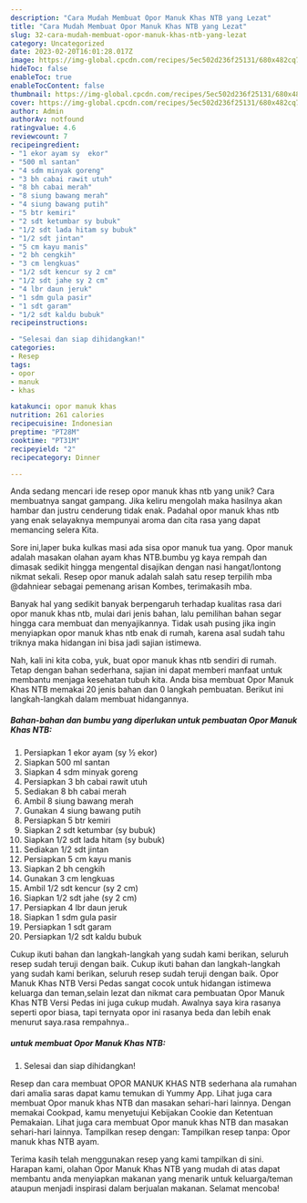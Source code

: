 ```yaml
---
description: "Cara Mudah Membuat Opor Manuk Khas NTB yang Lezat"
title: "Cara Mudah Membuat Opor Manuk Khas NTB yang Lezat"
slug: 32-cara-mudah-membuat-opor-manuk-khas-ntb-yang-lezat
category: Uncategorized
date: 2023-02-20T16:01:28.017Z
image: https://img-global.cpcdn.com/recipes/5ec502d236f25131/680x482cq70/opor-manuk-khas-ntb-foto-resep-utama.jpg
hideToc: false
enableToc: true
enableTocContent: false
thumbnail: https://img-global.cpcdn.com/recipes/5ec502d236f25131/680x482cq70/opor-manuk-khas-ntb-foto-resep-utama.jpg
cover: https://img-global.cpcdn.com/recipes/5ec502d236f25131/680x482cq70/opor-manuk-khas-ntb-foto-resep-utama.jpg
author: Admin
authorAv: notfound
ratingvalue: 4.6
reviewcount: 7
recipeingredient:
- "1 ekor ayam sy  ekor"
- "500 ml santan"
- "4 sdm minyak goreng"
- "3 bh cabai rawit utuh"
- "8 bh cabai merah"
- "8 siung bawang merah"
- "4 siung bawang putih"
- "5 btr kemiri"
- "2 sdt ketumbar sy bubuk"
- "1/2 sdt lada hitam sy bubuk"
- "1/2 sdt jintan"
- "5 cm kayu manis"
- "2 bh cengkih"
- "3 cm lengkuas"
- "1/2 sdt kencur sy 2 cm"
- "1/2 sdt jahe sy 2 cm"
- "4 lbr daun jeruk"
- "1 sdm gula pasir"
- "1 sdt garam"
- "1/2 sdt kaldu bubuk"
recipeinstructions:

- "Selesai dan siap dihidangkan!"
categories:
- Resep
tags:
- opor
- manuk
- khas

katakunci: opor manuk khas 
nutrition: 261 calories
recipecuisine: Indonesian
preptime: "PT28M"
cooktime: "PT31M"
recipeyield: "2"
recipecategory: Dinner

---
```





Anda sedang mencari ide resep opor manuk khas ntb yang unik? Cara membuatnya sangat gampang. Jika keliru mengolah maka hasilnya akan hambar dan justru cenderung tidak enak. Padahal opor manuk khas ntb yang enak selayaknya mempunyai aroma dan cita rasa yang dapat memancing selera Kita.





Sore ini,laper buka kulkas masi ada sisa opor manuk tua yang. Opor manuk adalah masakan olahan ayam khas NTB.bumbu yg kaya rempah dan dimasak sedikit hingga mengental disajikan dengan nasi hangat/lontong nikmat sekali. Resep opor manuk adalah salah satu resep terpilih mba @dahniear sebagai pemenang arisan Kombes, terimakasih mba.

Banyak hal yang sedikit banyak berpengaruh terhadap kualitas rasa dari opor manuk khas ntb, mulai dari jenis bahan, lalu pemilihan bahan segar hingga cara membuat dan menyajikannya. Tidak usah pusing jika ingin menyiapkan opor manuk khas ntb enak di rumah, karena asal sudah tahu triknya maka hidangan ini bisa jadi sajian istimewa.






Nah, kali ini kita coba, yuk, buat opor manuk khas ntb sendiri di rumah. Tetap dengan bahan sederhana, sajian ini dapat memberi manfaat untuk membantu menjaga kesehatan tubuh kita. Anda bisa membuat Opor Manuk Khas NTB memakai 20 jenis bahan dan 0 langkah pembuatan. Berikut ini langkah-langkah dalam membuat hidangannya.

<!--inarticleads1-->

##### Bahan-bahan dan bumbu yang diperlukan untuk pembuatan Opor Manuk Khas NTB:

1. Persiapkan 1 ekor ayam (sy ½ ekor)
1. Siapkan 500 ml santan
1. Siapkan 4 sdm minyak goreng
1. Persiapkan 3 bh cabai rawit utuh
1. Sediakan 8 bh cabai merah
1. Ambil 8 siung bawang merah
1. Gunakan 4 siung bawang putih
1. Persiapkan 5 btr kemiri
1. Siapkan 2 sdt ketumbar (sy bubuk)
1. Siapkan 1/2 sdt lada hitam (sy bubuk)
1. Sediakan 1/2 sdt jintan
1. Persiapkan 5 cm kayu manis
1. Siapkan 2 bh cengkih
1. Gunakan 3 cm lengkuas
1. Ambil 1/2 sdt kencur (sy 2 cm)
1. Siapkan 1/2 sdt jahe (sy 2 cm)
1. Persiapkan 4 lbr daun jeruk
1. Siapkan 1 sdm gula pasir
1. Persiapkan 1 sdt garam
1. Persiapkan 1/2 sdt kaldu bubuk


Cukup ikuti bahan dan langkah-langkah yang sudah kami berikan, seluruh resep sudah teruji dengan baik. Cukup ikuti bahan dan langkah-langkah yang sudah kami berikan, seluruh resep sudah teruji dengan baik. Opor Manuk Khas NTB Versi Pedas sangat cocok untuk hidangan istimewa keluarga dan teman,selain lezat dan nikmat cara pembuatan Opor Manuk Khas NTB Versi Pedas ini juga cukup mudah. Awalnya saya kira rasanya seperti opor biasa, tapi ternyata opor ini rasanya beda dan lebih enak menurut saya.rasa rempahnya.. 

<!--inarticleads2-->

#####  untuk membuat Opor Manuk Khas NTB:


1. Selesai dan siap dihidangkan!

Resep dan cara membuat OPOR MANUK KHAS NTB sederhana ala rumahan dari amalia saras dapat kamu temukan di Yummy App. Lihat juga cara membuat Opor manuk khas NTB dan masakan sehari-hari lainnya. Dengan memakai Cookpad, kamu menyetujui Kebijakan Cookie dan Ketentuan Pemakaian. Lihat juga cara membuat Opor manuk khas NTB dan masakan sehari-hari lainnya. Tampilkan resep dengan: Tampilkan resep tanpa: Opor manuk khas NTB ayam. 

Terima kasih telah menggunakan resep yang kami tampilkan di sini. Harapan kami, olahan Opor Manuk Khas NTB yang mudah di atas dapat membantu anda menyiapkan makanan yang menarik untuk keluarga/teman ataupun menjadi inspirasi dalam berjualan makanan. Selamat mencoba!
